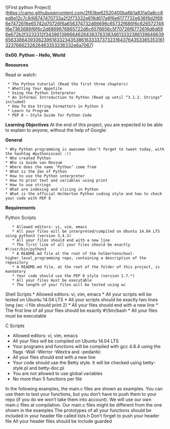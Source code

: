 ![First python Project] (https://camo.githubusercontent.com/2f63be62520400ba6b1a831a0a8cc8ed6e12c7c9/68747470733a2f2f73332e616d617a6f6e6177732e636f6d2f696e7472616e65742d70726f6a656374732d66696c65732f686f6c626572746f6e7363686f6f6c2d6869676865722d6c6576656c5f70726f6772616d6d696e672b2f3233312f343861396664626436376338346133323861396466396563386439336239616332343538616333373732316437643533653531613237666232626463353236332e6a7067)


**0x00. Python - Hello, World**

**Resources**

Read or watch:

     * The Python tutorial (Read the first three chapters)
     * Whetting Your Appetite
     * Using the Python Interpreter
     * An Informal Introduction to Python (Read up until “3.1.2. Strings” included)
     * How To Use String Formatters in Python 3
     * Learn to Program
     * PEP 8 – Style Guide for Python Code


**Learning Objectives**
At the end of this project, you are expected to be able to explain to anyone, without the help of Google:

**General**

	* Why Python programming is awesome (don’t forget to tweet today, with the hashtag #pythoniscool :))
	* Who created Python
	* Who is Guido van Rossum
	* Where does the name ‘Python’ come from
	* What is the Zen of Python
	* How to use the Python interpreter
	* How to print text and variables using print
	* How to use strings
	* What are indexing and slicing in Python
	* What is the official Holberton Python coding style and how to check your code with PEP 8
**Requirements**

Python Scripts

       * Allowed editors: vi, vim, emacs
       * All your files will be interpreted/compiled on Ubuntu 14.04 LTS using python3 (version 3.4.3)
       * All your files should end with a new line
       * The first line of all your files should be exactly #!/usr/bin/python3
       * A README.md file at the root of the holbertonschool-higher_level_programming repo, containing a description of the repository
       * A README.md file, at the root of the folder of this project, is mandatory
       * Your code should use the PEP 8 style (version 1.7.*)
       * All your files must be executable
       * The length of your files will be tested using wc

Shell Scripts
      * Allowed editors: vi, vim, emacs
      * All your scripts will be tested on Ubuntu 14.04 LTS
      * All your scripts should be exactly two lines long (wc -l file should print 2)
      * All your files should end with a new line
      * The first line of all your files should be exactly #!/bin/bash
      * All your files must be executable

C Scripts

  * Allowed editors: vi, vim, emacs
  * All your files will be compiled on Ubuntu 14.04 LTS
  * Your programs and functions will be compiled with gcc 4.8.4 using the flags -Wall -Werror -Wextra and -pedantic
  * All your files should end with a new line
  * Your code should use the Betty style. It will be checked using betty-style.pl and betty-doc.pl
  * You are not allowed to use global variables
  * No more than 5 functions per file

In the following examples, the main.c files are shown as examples. You can use them to test your functions, but you don’t have to push them to your repo (if you do we won’t take them into account). We will use our own main.c files at compilation. Our main.c files might be different from the one shown in the examples
The prototypes of all your functions should be included in your header file called lists.h
Don’t forget to push your header file
All your header files should be include guarded
